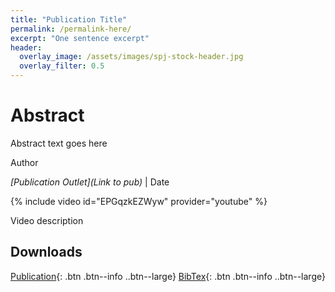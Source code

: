 ```yaml
---
title: "Publication Title"
permalink: /permalink-here/
excerpt: "One sentence excerpt"
header:
  overlay_image: /assets/images/spj-stock-header.jpg 
  overlay_filter: 0.5
---
```

# Abstract

Abstract text goes here

Author

_[Publication Outlet](Link to pub)_ | Date

{% include video id="EPGqzkEZWyw" provider="youtube" %}

Video description

## Downloads

[Publication](/assets/pdfs/higher-order-ad.pdf){: .btn .btn--info ..btn--large}
[BibTex](/assets/bibtex/provably-correct.bib){: .btn .btn--info ..btn--large}

